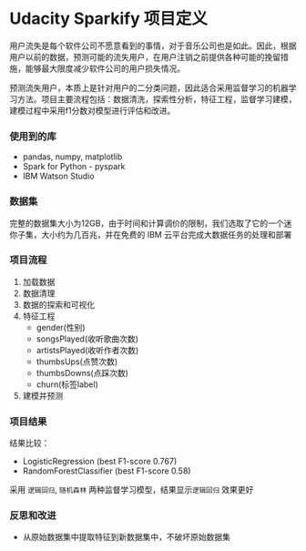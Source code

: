 # Udacity Sparkify 项目定义

用户流失是每个软件公司不愿意看到的事情，对于音乐公司也是如此。因此，根据用户以前的数据，预测可能的流失用户，在用户注销之前提供各种可能的挽留措施，能够最大限度减少软件公司的用户损失情况。

预测流失用户，本质上是针对用户的二分类问题，因此适合采用监督学习的机器学习方法。项目主要流程包括：数据清洗，探索性分析，特征工程，监督学习建模，建模过程中采用f1分数对模型进行评估和改进。

### 使用到的库

- pandas, numpy, matplotlib
- Spark for Python - pyspark
- IBM Watson Studio

### 数据集

完整的数据集大小为12GB，由于时间和计算调价的限制，我们选取了它的一个迷你子集，大小约为几百兆，并在免费的 IBM 云平台完成大数据任务的处理和部署

### 项目流程

1. 加载数据
2. 数据清理
3. 数据的探索和可视化
4. 特征工程
    - gender(性别)
    - songsPlayed(收听歌曲次数)
    - artistsPlayed(收听作者次数)
    - thumbsUps(点赞次数)
    - thumbsDowns(点踩次数)
    - churn(标签label)
5. 建模并预测

### 项目结果

结果比较：
- LogisticRegression (best F1-score 0.767)
- RandomForestClassifier (best F1-score 0.58)

采用 `逻辑回归`, `随机森林` 两种监督学习模型，结果显示`逻辑回归` 效果更好

### 反思和改进

- 从原始数据集中提取特征到新数据集中，不破坏原始数据集
